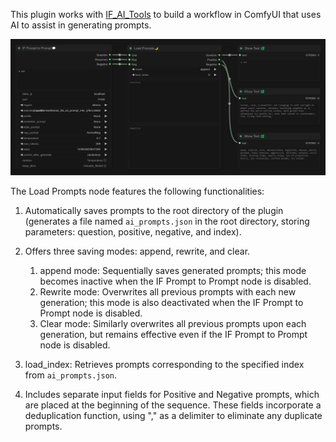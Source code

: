 This plugin works with [IF_AI_Tools](https://github.com/if-ai/ComfyUI-IF_AI_tools) to build a workflow in ComfyUI that uses AI to assist in generating prompts.

![alt text](1.png)

The Load Prompts node features the following functionalities:

1. Automatically saves prompts to the root directory of the plugin (generates a file named `ai_prompts.json` in the root directory, storing parameters: question, positive, negative, and index).

2. Offers three saving modes: append, rewrite, and clear.
   1. append mode: Sequentially saves generated prompts; this mode becomes inactive when the IF Prompt to Prompt node is disabled.
   2. Rewrite mode: Overwrites all previous prompts with each new generation; this mode is also deactivated when the IF Prompt to Prompt node is disabled.
   3. Clear mode: Similarly overwrites all previous prompts upon each generation, but remains effective even if the IF Prompt to Prompt node is disabled.

3. load_index: Retrieves prompts corresponding to the specified index from `ai_prompts.json`.

4. Includes separate input fields for Positive and Negative prompts, which are placed at the beginning of the sequence. These fields incorporate a deduplication function, using "," as a delimiter to eliminate any duplicate prompts.
